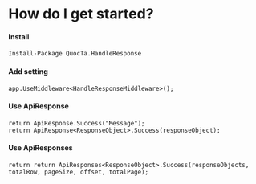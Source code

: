 # How do I get started?
#### Install
    Install-Package QuocTa.HandleResponse

#### Add setting
    app.UseMiddleware<HandleResponseMiddleware>();

#### Use ApiResponse
    return ApiResponse.Success("Message");
    return ApiResponse<ResponseObject>.Success(responseObject);

#### Use ApiResponses
    return return ApiResponses<ResponseObject>.Success(responseObjects, totalRow, pageSize, offset, totalPage);
